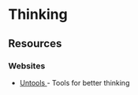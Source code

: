 # Thinking

## Resources

### Websites

* [Untools ](https://untools.co/)- Tools for better thinking
